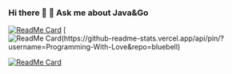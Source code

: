 ### Hi there 👋                                     💬 Ask me about Java&Go
    
  
[![ReadMe Card](https://github-readme-stats.vercel.app/api/pin/?username=baijianruoliorz&repo=xidian-admin)](https://github.com/baijianruoliorz/xidian-admin)       [![ReadMe Card(https://github-readme-stats.vercel.app/api/pin/?username=Programming-With-Love&repo=bluebell)](https://github.com/Programming-With-Love/bluebell)


     
[![ReadMe Card](https://github-readme-stats.vercel.app/api/pin/?username=baijianruoliorz&repo=6.824)](https://github.com/baijianruoliorz/6.824)
   


 
    




<!--
**baijianruoliorz/baijianruoliorz** is a ✨ _special_ ✨ repository because its `README.md` (this file) appears on your GitHub profile.

Here are some ideas to get you started:

- 🔭 I’m currently working on ...
- 🌱 I’m currently learning ...
- 👯 I’m looking to collaborate on ...
- 🤔 I’m looking for help with ...
- 💬 Ask me about ...
- 📫 How to reach me: ...
- 😄 Pronouns: ...
- ⚡ Fun fact: ..
-->
